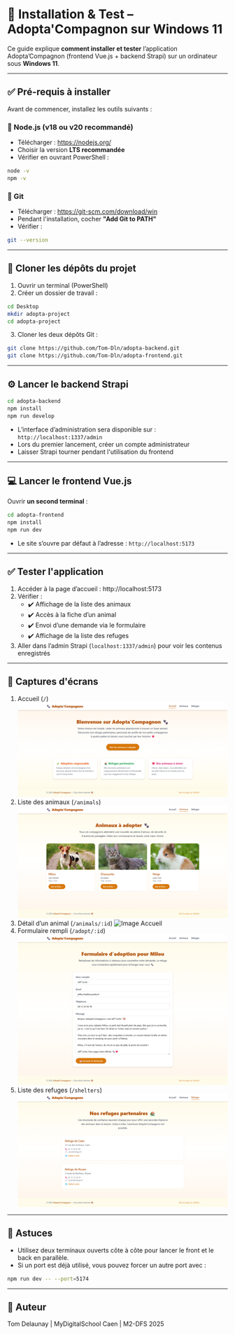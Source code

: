 
# 🧰 Installation & Test – Adopta'Compagnon sur Windows 11

Ce guide explique **comment installer et tester** l’application Adopta’Compagnon (frontend Vue.js + backend Strapi) sur un ordinateur sous **Windows 11**.

---

## ✅ Pré-requis à installer

Avant de commencer, installez les outils suivants :

### 🔹 Node.js (v18 ou v20 recommandé)
- Télécharger : https://nodejs.org/
- Choisir la version **LTS recommandée**
- Vérifier en ouvrant PowerShell :
```bash
node -v
npm -v
```

### 🔹 Git
- Télécharger : https://git-scm.com/download/win
- Pendant l'installation, cocher **"Add Git to PATH"**
- Vérifier :
```bash
git --version
```

---

## 📁 Cloner les dépôts du projet

1. Ouvrir un terminal (PowerShell)  
2. Créer un dossier de travail :

```bash
cd Desktop
mkdir adopta-project
cd adopta-project
```

3. Cloner les deux dépôts Git :

```bash
git clone https://github.com/Tom-Dln/adopta-backend.git
git clone https://github.com/Tom-Dln/adopta-frontend.git
```

---

## ⚙️ Lancer le backend Strapi

```bash
cd adopta-backend
npm install
npm run develop
```

- L’interface d’administration sera disponible sur : `http://localhost:1337/admin`
- Lors du premier lancement, créer un compte administrateur
- Laisser Strapi tourner pendant l'utilisation du frontend

---

## 💻 Lancer le frontend Vue.js

Ouvrir **un second terminal** :

```bash
cd adopta-frontend
npm install
npm run dev
```

- Le site s’ouvre par défaut à l’adresse : `http://localhost:5173`

---

## ✅ Tester l'application

1. Accéder à la page d’accueil : http://localhost:5173
2. Vérifier :
   - ✔️ Affichage de la liste des animaux
   - ✔️ Accès à la fiche d’un animal
   - ✔️ Envoi d’une demande via le formulaire
   - ✔️ Affichage de la liste des refuges
3. Aller dans l’admin Strapi (`localhost:1337/admin`) pour voir les contenus enregistrés

---

## 📸 Captures d'écrans

1. Accueil (`/`)
![Image Accueil](./docs/1-Accueil.jpg)
2. Liste des animaux (`/animals`)
![Image Accueil](./docs/2-Animaux.jpg)
3. Détail d’un animal (`/animals/:id`)
![Image Accueil](./docs/3-Animal_Détail.jpg)
4. Formulaire rempli (`/adopt/:id`)
![Image Accueil](./docs/4-Formulaire_Adoption.jpg)
5. Liste des refuges (`/shelters`)
![Image Accueil](./docs/5-Refuges.jpg)

---

## 📌 Astuces

- Utilisez deux terminaux ouverts côte à côte pour lancer le front et le back en parallèle.
- Si un port est déjà utilisé, vous pouvez forcer un autre port avec :
```bash
npm run dev -- --port=5174
```

---

## 📝 Auteur

Tom Delaunay | MyDigitalSchool Caen | M2-DFS 2025